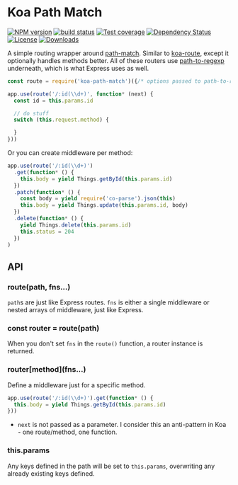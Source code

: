
# Koa Path Match

[![NPM version][npm-image]][npm-url]
[![build status][travis-image]][travis-url]
[![Test coverage][codecov-image]][codecov-url]
[![Dependency Status][david-image]][david-url]
[![License][license-image]][license-url]
[![Downloads][downloads-image]][downloads-url]

A simple routing wrapper around [path-match](https://github.com/expressjs/path-match).
Similar to [koa-route](https://github.com/koajs/route), except it optionally handles methods better.
All of these routers use [path-to-regexp](https://github.com/component/path-to-regexp)
underneath, which is what Express uses as well.

```js
const route = require('koa-path-match')({/* options passed to path-to-regexp */})

app.use(route('/:id(\\d+)', function* (next) {
  const id = this.params.id

  // do stuff
  switch (this.request.method) {

  }
}))
```

Or you can create middleware per method:

```js
app.use(route('/:id(\\d+)')
  .get(function* () {
    this.body = yield Things.getById(this.params.id)
  })
  .patch(function* () {
    const body = yield require('co-parse').json(this)
    this.body = yield Things.update(this.params.id, body)
  })
  .delete(function* () {
    yield Things.delete(this.params.id)
    this.status = 204
  })
)
```


## API

### route(path, fns...)

`path`s are just like Express routes. `fns` is either a single middleware
or nested arrays of middleware, just like Express.

### const router = route(path)

When you don't set `fns` in the `route()` function, a router instance is returned.

### router\[method\]\(fns...\)

Define a middleware just for a specific method.

```js
app.use(route('/:id(\\d+)').get(function* () {
  this.body = yield Things.getById(this.params.id)
}))
```

- `next` is not passed as a parameter.
  I consider this an anti-pattern in Koa - one route/method, one function.

### this.params

Any keys defined in the path will be set to `this.params`,
overwriting any already existing keys defined.

[npm-image]: https://img.shields.io/npm/v/koa-path-match.svg?style=flat
[npm-url]: https://npmjs.org/package/koa-path-match
[travis-image]: https://img.shields.io/travis/koajs/path-match/master.svg?style=flat
[travis-url]: https://travis-ci.org/koajs/path-match
[codecov-image]: https://img.shields.io/codecov/c/github/koajs/path-match/master.svg?style=flat-square
[codecov-url]: https://codecov.io/github/koajs/path-match
[david-image]: http://img.shields.io/david/koajs/path-match.svg?style=flat-square
[david-url]: https://david-dm.org/koajs/path-match
[license-image]: http://img.shields.io/npm/l/koa-path-match.svg?style=flat-square
[license-url]: LICENSE
[downloads-image]: http://img.shields.io/npm/dm/koa-path-match.svg?style=flat-square
[downloads-url]: https://npmjs.org/package/koa-path-match
